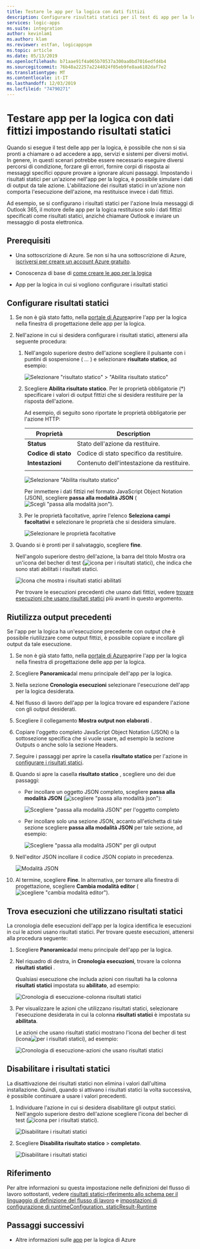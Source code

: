 ```yaml
---
title: Testare le app per la logica con dati fittizi
description: Configurare risultati statici per il test di app per la logica con dati fittizi senza influire sugli ambienti di produzione
services: logic-apps
ms.suite: integration
author: kevinlam1
ms.author: klam
ms.reviewer: estfan, logicappspm
ms.topic: article
ms.date: 05/13/2019
ms.openlocfilehash: b71aae91f4a065b70537a300aa0bd7016edfd4b4
ms.sourcegitcommit: 76b48a22257a2244024f05eb9fe8aa6182daf7e2
ms.translationtype: MT
ms.contentlocale: it-IT
ms.lasthandoff: 12/03/2019
ms.locfileid: "74790271"
---
```

# <a name="test-logic-apps-with-mock-data-by-setting-up-static-results"></a>Testare app per la logica con dati fittizi impostando risultati statici

Quando si esegue il test delle app per la logica, è possibile che non si sia pronti a chiamare o ad accedere a app, servizi e sistemi per diversi motivi. In genere, in questi scenari potrebbe essere necessario eseguire diversi percorsi di condizione, forzare gli errori, fornire corpi di risposta ai messaggi specifici oppure provare a ignorare alcuni passaggi. Impostando i risultati statici per un'azione nell'app per la logica, è possibile simulare i dati di output da tale azione. L'abilitazione dei risultati statici in un'azione non comporta l'esecuzione dell'azione, ma restituisce invece i dati fittizi.

Ad esempio, se si configurano i risultati statici per l'azione Invia messaggi di Outlook 365, il motore delle app per la logica restituisce solo i dati fittizi specificati come risultati statici, anziché chiamare Outlook e inviare un messaggio di posta elettronica.

## <a name="prerequisites"></a>Prerequisiti

* Una sottoscrizione di Azure. Se non si ha una sottoscrizione di Azure, <a href="https://azure.microsoft.com/free/" target="_blank">iscriversi per creare un account Azure gratuito</a>.

* Conoscenza di base di [come creare le app per la logica](../logic-apps/quickstart-create-first-logic-app-workflow.md)

* App per la logica in cui si vogliono configurare i risultati statici

<a name="set-up-static-results"></a>

## <a name="set-up-static-results"></a>Configurare risultati statici

1. Se non è già stato fatto, nella [portale di Azure](https://portal.azure.com)aprire l'app per la logica nella finestra di progettazione delle app per la logica.

1. Nell'azione in cui si desidera configurare i risultati statici, attenersi alla seguente procedura: 

   1. Nell'angolo superiore destro dell'azione scegliere il pulsante con i puntini di sospensione ( *...* ) e selezionare **risultato statico**, ad esempio:

      ![Selezionare "risultato statico" > "Abilita risultato statico"](./media/test-logic-apps-mock-data-static-results/select-static-result.png)

   1. Scegliere **Abilita risultato statico**. Per le proprietà obbligatorie (*) specificare i valori di output fittizi che si desidera restituire per la risposta dell'azione.

      Ad esempio, di seguito sono riportate le proprietà obbligatorie per l'azione HTTP:

      | Proprietà | Description |
      |----------|-------------|
      | **Status** | Stato dell'azione da restituire. |
      | **Codice di stato** | Codice di stato specifico da restituire. |
      | **Intestazioni** | Contenuto dell'intestazione da restituire. |
      |||

      ![Selezionare "Abilita risultato statico"](./media/test-logic-apps-mock-data-static-results/enable-static-result.png)

      Per immettere i dati fittizi nel formato JavaScript Object Notation (JSON), scegliere **passa alla modalità JSON** (![Scegli "passa alla modalità json"](./media/test-logic-apps-mock-data-static-results/switch-to-json-mode-button.png)).

   1. Per le proprietà facoltative, aprire l'elenco **Seleziona campi facoltativi** e selezionare le proprietà che si desidera simulare.

      ![Selezionare le proprietà facoltative](./media/test-logic-apps-mock-data-static-results/optional-properties.png)

1. Quando si è pronti per il salvataggio, scegliere **fine**.

   Nell'angolo superiore destro dell'azione, la barra del titolo Mostra ora un'icona del becher di test (![icona per i risultati statici](./media/test-logic-apps-mock-data-static-results/static-results-test-beaker-icon.png)), che indica che sono stati abilitati i risultati statici.

   ![Icona che mostra i risultati statici abilitati](./media/test-logic-apps-mock-data-static-results/static-results-enabled.png)

   Per trovare le esecuzioni precedenti che usano dati fittizi, vedere [trovare esecuzioni che usano risultati statici](#find-runs-mock-data) più avanti in questo argomento.

<a name="reuse-sample-outputs"></a>

## <a name="reuse-previous-outputs"></a>Riutilizza output precedenti

Se l'app per la logica ha un'esecuzione precedente con output che è possibile riutilizzare come output fittizi, è possibile copiare e incollare gli output da tale esecuzione.

1. Se non è già stato fatto, nella [portale di Azure](https://portal.azure.com)aprire l'app per la logica nella finestra di progettazione delle app per la logica.

1. Scegliere **Panoramica**dal menu principale dell'app per la logica.

1. Nella sezione **Cronologia esecuzioni** selezionare l'esecuzione dell'app per la logica desiderata.

1. Nel flusso di lavoro dell'app per la logica trovare ed espandere l'azione con gli output desiderati.

1. Scegliere il collegamento **Mostra output non elaborati** .

1. Copiare l'oggetto completo JavaScript Object Notation (JSON) o la sottosezione specifica che si vuole usare, ad esempio la sezione Outputs o anche solo la sezione Headers.

1. Seguire i passaggi per aprire la casella **risultato statico** per l'azione in [configurare i risultati statici](#set-up-static-results).

1. Quando si apre la casella **risultato statico** , scegliere uno dei due passaggi:

   * Per incollare un oggetto JSON completo, scegliere **passa alla modalità JSON** (![scegliere "passa alla modalità json"](./media/test-logic-apps-mock-data-static-results/switch-to-json-mode-button.png)):

     ![Scegliere "passa alla modalità JSON" per l'oggetto completo](./media/test-logic-apps-mock-data-static-results/switch-to-json-mode-button-complete.png)

   * Per incollare solo una sezione JSON, accanto all'etichetta di tale sezione scegliere **passa alla modalità JSON** per tale sezione, ad esempio:

     ![Scegliere "passa alla modalità JSON" per gli output](./media/test-logic-apps-mock-data-static-results/switch-to-json-mode-button-outputs.png)

1. Nell'editor JSON incollare il codice JSON copiato in precedenza.

   ![Modalità JSON](./media/test-logic-apps-mock-data-static-results/json-editing-mode.png)

1. Al termine, scegliere **Fine**. In alternativa, per tornare alla finestra di progettazione, scegliere **Cambia modalità editor** (![scegliere "cambia modalità editor"](./media/test-logic-apps-mock-data-static-results/switch-editor-mode-button.png)).

<a name="find-runs-mock-data"></a>

## <a name="find-runs-that-use-static-results"></a>Trova esecuzioni che utilizzano risultati statici

La cronologia delle esecuzioni dell'app per la logica identifica le esecuzioni in cui le azioni usano risultati statici. Per trovare queste esecuzioni, attenersi alla procedura seguente:

1. Scegliere **Panoramica**dal menu principale dell'app per la logica. 

1. Nel riquadro di destra, in **Cronologia esecuzioni**, trovare la colonna **risultati statici** . 

   Qualsiasi esecuzione che includa azioni con risultati ha la colonna **risultati statici** impostata su **abilitato**, ad esempio:

   ![Cronologia di esecuzione-colonna risultati statici](./media/test-logic-apps-mock-data-static-results/run-history.png)

1. Per visualizzare le azioni che utilizzano risultati statici, selezionare l'esecuzione desiderata in cui la colonna **risultati statici** è impostata su **abilitata**.

   Le azioni che usano risultati statici mostrano l'icona del becher di test (icona![per i risultati statici](./media/test-logic-apps-mock-data-static-results/static-results-test-beaker-icon.png)), ad esempio:

   ![Cronologia di esecuzione-azioni che usano risultati statici](./media/test-logic-apps-mock-data-static-results/static-results-enabled-run-details.png)

## <a name="disable-static-results"></a>Disabilitare i risultati statici

La disattivazione dei risultati statici non elimina i valori dall'ultima installazione. Quindi, quando si attivano i risultati statici la volta successiva, è possibile continuare a usare i valori precedenti.

1. Individuare l'azione in cui si desidera disabilitare gli output statici. Nell'angolo superiore destro dell'azione scegliere l'icona del becher di test (![icona per i risultati statici](./media/test-logic-apps-mock-data-static-results/static-results-test-beaker-icon.png)).

   ![Disabilitare i risultati statici](./media/test-logic-apps-mock-data-static-results/disable-static-results.png)

1. Scegliere **Disabilita risultato statico** > **completato**.

   ![Disabilitare i risultati statici](./media/test-logic-apps-mock-data-static-results/disable-static-results-button.png)

## <a name="reference"></a>Riferimento

Per altre informazioni su questa impostazione nelle definizioni del flusso di lavoro sottostanti, vedere [risultati statici-riferimento allo schema per il linguaggio di definizione del flusso di lavoro](../logic-apps/logic-apps-workflow-definition-language.md#static-results) e [impostazioni di configurazione di runtimeConfiguration. staticResult-Runtime](../logic-apps/logic-apps-workflow-actions-triggers.md#runtime-configuration-settings)

## <a name="next-steps"></a>Passaggi successivi

* Altre informazioni sulle [app](../logic-apps/logic-apps-overview.md) per la logica di Azure